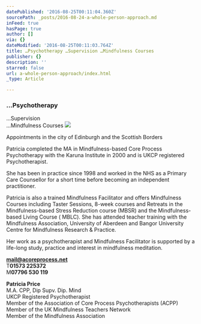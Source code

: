 ```yaml
---
datePublished: '2016-08-25T00:11:04.360Z'
sourcePath: _posts/2016-08-24-a-whole-person-approach.md
inFeed: true
hasPage: true
author: []
via: {}
dateModified: '2016-08-25T00:11:03.764Z'
title: …Psychotherapy …Supervision …Mindfulness Courses
publisher: {}
description: ''
starred: false
url: a-whole-person-approach/index.html
_type: Article

---
```

### ...Psychotherapy  
...Supervision  
...Mindfulness Courses
![](https://the-grid-user-content.s3-us-west-2.amazonaws.com/cb32555d-2ac5-4f91-be6c-1817728ad452.jpg)

Appointments in the city of Edinburgh and the Scottish Borders

Patricia completed the MA in Mindfulness-based Core Process Psychotherapy with the Karuna Institute in 2000 and is UKCP registered Psychotherapist.

She has been in practice since 1998 and worked in the NHS as a Primary Care Counsellor for a short time before becoming an independent practitioner.

Patricia is also a trained Mindfulness Facilitator and offers Mindfulness Courses including Taster Sessions, 8-week courses and Retreats in the Mindfulness-based Stress Reduction course (MBSR) and the Mindfulness-based Living Course ( MBLC). She has attended teacher training with the Mindfulness Association, University of Aberdeen and Bangor University Centre for Mindfulness Research & Practice.

Her work as a psychotherapist and Mindfulness Facilitator is supported by a life-long study, practice and interest in mindfulness meditation.

**[mail@acoreprocess.net][0]**  
T**01573 225372**  
M**07796 530 119**

**Patricia Price**  
M.A. CPP, Dip Supv. Dip. Mind  
UKCP Registered Psychotherapist  
Member of the Association of Core Process Psychotherapists (ACPP)  
Member of the UK Mindfulness Teachers Network  
Member of the Mindfulness Association

[0]: http://mail@acoreprocess.net/ "Email"